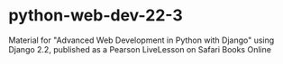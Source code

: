 # python-web-dev-22-3
 Material for "Advanced Web Development in Python with Django" using Django 2.2, published as a Pearson LiveLesson on Safari Books Online
